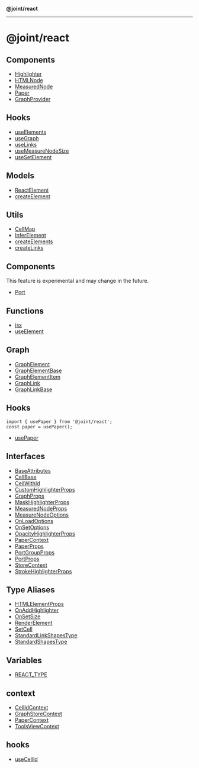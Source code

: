 **@joint/react**

***

# @joint/react

## Components

- [Highlighter](@joint/namespaces/Highlighter/README.md)
- [HTMLNode](variables/HTMLNode.md)
- [MeasuredNode](variables/MeasuredNode.md)
- [Paper](variables/Paper.md)
- [GraphProvider](functions/GraphProvider.md)

## Hooks

- [useElements](functions/useElements.md)
- [useGraph](functions/useGraph.md)
- [useLinks](functions/useLinks.md)
- [useMeasureNodeSize](functions/useMeasureNodeSize.md)
- [useSetElement](functions/useSetElement.md)

## Models

- [ReactElement](classes/ReactElement.md)
- [createElement](functions/createElement.md)

## Utils

- [CellMap](classes/CellMap.md)
- [InferElement](type-aliases/InferElement.md)
- [createElements](functions/createElements.md)
- [createLinks](functions/createLinks.md)

## Components
 This feature is experimental and may change in the future.

- [Port](@joint/namespaces/Port/README.md)

## Functions

- [jsx](functions/jsx.md)
- [useElement](functions/useElement.md)

## Graph

- [GraphElement](interfaces/GraphElement.md)
- [GraphElementBase](interfaces/GraphElementBase.md)
- [GraphElementItem](interfaces/GraphElementItem.md)
- [GraphLink](interfaces/GraphLink.md)
- [GraphLinkBase](interfaces/GraphLinkBase.md)

## Hooks
```tsx
import { usePaper } from '@joint/react';
const paper = usePaper();
```

- [usePaper](functions/usePaper.md)

## Interfaces

- [BaseAttributes](interfaces/BaseAttributes.md)
- [CellBase](interfaces/CellBase.md)
- [CellWithId](interfaces/CellWithId.md)
- [CustomHighlighterProps](interfaces/CustomHighlighterProps.md)
- [GraphProps](interfaces/GraphProps.md)
- [MaskHighlighterProps](interfaces/MaskHighlighterProps.md)
- [MeasuredNodeProps](interfaces/MeasuredNodeProps.md)
- [MeasureNodeOptions](interfaces/MeasureNodeOptions.md)
- [OnLoadOptions](interfaces/OnLoadOptions.md)
- [OnSetOptions](interfaces/OnSetOptions.md)
- [OpacityHighlighterProps](interfaces/OpacityHighlighterProps.md)
- [PaperContext](interfaces/PaperContext.md)
- [PaperProps](interfaces/PaperProps.md)
- [PortGroupProps](interfaces/PortGroupProps.md)
- [PortProps](interfaces/PortProps.md)
- [StoreContext](interfaces/StoreContext.md)
- [StrokeHighlighterProps](interfaces/StrokeHighlighterProps.md)

## Type Aliases

- [HTMLElementProps](type-aliases/HTMLElementProps.md)
- [OnAddHighlighter](type-aliases/OnAddHighlighter.md)
- [OnSetSize](type-aliases/OnSetSize.md)
- [RenderElement](type-aliases/RenderElement.md)
- [SetCell](type-aliases/SetCell.md)
- [StandardLinkShapesType](type-aliases/StandardLinkShapesType.md)
- [StandardShapesType](type-aliases/StandardShapesType.md)

## Variables

- [REACT\_TYPE](variables/REACT_TYPE.md)

## context

- [CellIdContext](variables/CellIdContext.md)
- [GraphStoreContext](variables/GraphStoreContext.md)
- [PaperContext](variables/PaperContext.md)
- [ToolsViewContext](variables/ToolsViewContext.md)

## hooks

- [useCellId](functions/useCellId.md)
